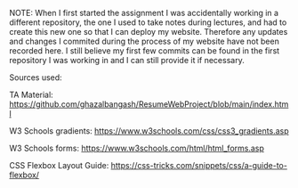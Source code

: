NOTE: When I first started the assignment I was accidentally working in a different repository, the one I used to take notes during lectures, and had to create this new one so that I can deploy my website. Therefore any updates and changes I commited during the process of my website have not been recorded here. I still believe my first few commits can be found in the first repository I was working in and I can still provide it if necessary.

Sources used:

TA Material: https://github.com/ghazalbangash/ResumeWebProject/blob/main/index.html

W3 Schools gradients: https://www.w3schools.com/css/css3_gradients.asp

W3 Schools forms: https://www.w3schools.com/html/html_forms.asp

CSS Flexbox Layout Guide: https://css-tricks.com/snippets/css/a-guide-to-flexbox/


